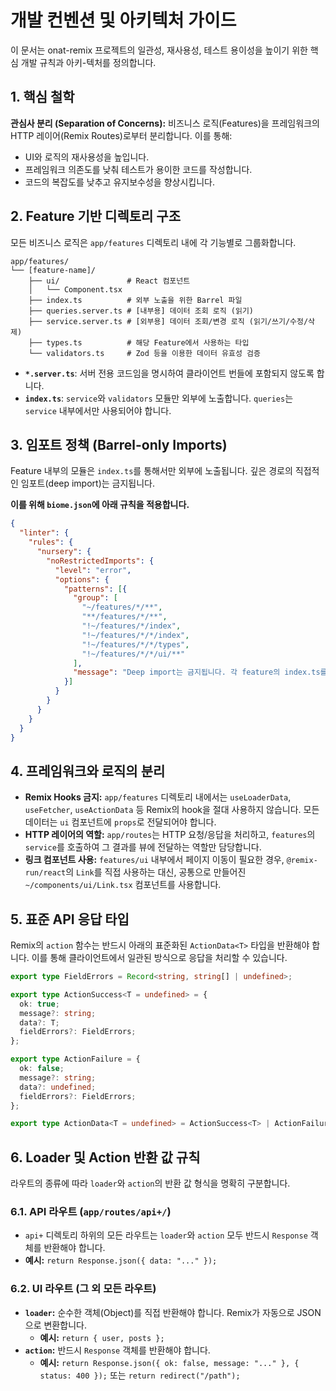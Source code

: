 # 개발 컨벤션 및 아키텍처 가이드

이 문서는 onat-remix 프로젝트의 일관성, 재사용성, 테스트 용이성을 높이기 위한 핵심 개발 규칙과 아키-텍처를 정의합니다.

## 1. 핵심 철학

**관심사 분리 (Separation of Concerns):** 비즈니스 로직(Features)을 프레임워크의 HTTP 레이어(Remix Routes)로부터 분리합니다. 이를 통해:
- UI와 로직의 재사용성을 높입니다.
- 프레임워크 의존도를 낮춰 테스트가 용이한 코드를 작성합니다.
- 코드의 복잡도를 낮추고 유지보수성을 향상시킵니다.

## 2. Feature 기반 디렉토리 구조

모든 비즈니스 로직은 `app/features` 디렉토리 내에 각 기능별로 그룹화합니다.

```
app/features/
└── [feature-name]/
    ├── ui/               # React 컴포넌트
    │   └── Component.tsx
    ├── index.ts          # 외부 노출을 위한 Barrel 파일
    ├── queries.server.ts # [내부용] 데이터 조회 로직 (읽기)
    ├── service.server.ts # [외부용] 데이터 조회/변경 로직 (읽기/쓰기/수정/삭제)
    ├── types.ts          # 해당 Feature에서 사용하는 타입
    └── validators.ts     # Zod 등을 이용한 데이터 유효성 검증
```

- **`*.server.ts`**: 서버 전용 코드임을 명시하여 클라이언트 번들에 포함되지 않도록 합니다.
- **`index.ts`**: `service`와 `validators` 모듈만 외부에 노출합니다. `queries`는 `service` 내부에서만 사용되어야 합니다.

## 3. 임포트 정책 (Barrel-only Imports)

Feature 내부의 모듈은 `index.ts`를 통해서만 외부에 노출됩니다. 깊은 경로의 직접적인 임포트(deep import)는 금지됩니다.

**이를 위해 `biome.json`에 아래 규칙을 적용합니다.**

```json
{
  "linter": {
    "rules": {
      "nursery": {
        "noRestrictedImports": {
          "level": "error",
          "options": {
            "patterns": [{
              "group": [
                "~/features/*/**",
                "**/features/*/**",
                "!~/features/*/index",
                "!~/features/*/*/index",
                "!~/features/*/*/types",
                "!~/features/*/*/ui/**"
              ],
              "message": "Deep import는 금지됩니다. 각 feature의 index.ts를 통해 임포트하세요."
            }]
          }
        }
      }
    }
  }
}
```

## 4. 프레임워크와 로직의 분리

- **Remix Hooks 금지:** `app/features` 디렉토리 내에서는 `useLoaderData`, `useFetcher`, `useActionData` 등 Remix의 hook을 절대 사용하지 않습니다. 모든 데이터는 `ui` 컴포넌트에 `props`로 전달되어야 합니다.
- **HTTP 레이어의 역할:** `app/routes`는 HTTP 요청/응답을 처리하고, `features`의 `service`를 호출하여 그 결과를 뷰에 전달하는 역할만 담당합니다.
- **링크 컴포넌트 사용:** `features/ui` 내부에서 페이지 이동이 필요한 경우, `@remix-run/react`의 `Link`를 직접 사용하는 대신, 공통으로 만들어진 `~/components/ui/Link.tsx` 컴포넌트를 사용합니다.

## 5. 표준 API 응답 타입

Remix의 `action` 함수는 반드시 아래의 표준화된 `ActionData<T>` 타입을 반환해야 합니다. 이를 통해 클라이언트에서 일관된 방식으로 응답을 처리할 수 있습니다.

```typescript
export type FieldErrors = Record<string, string[] | undefined>;

export type ActionSuccess<T = undefined> = {
  ok: true;
  message?: string;
  data?: T;
  fieldErrors?: FieldErrors;
};

export type ActionFailure = {
  ok: false;
  message?: string;
  data?: undefined;
  fieldErrors?: FieldErrors;
};

export type ActionData<T = undefined> = ActionSuccess<T> | ActionFailure;
```

## 6. Loader 및 Action 반환 값 규칙

라우트의 종류에 따라 `loader`와 `action`의 반환 값 형식을 명확히 구분합니다.

### 6.1. API 라우트 (`app/routes/api+/`)

-   `api+` 디렉토리 하위의 모든 라우트는 `loader`와 `action` 모두 반드시 `Response` 객체를 반환해야 합니다.
-   **예시:** `return Response.json({ data: "..." });`

### 6.2. UI 라우트 (그 외 모든 라우트)

-   **`loader`:** 순수한 객체(Object)를 직접 반환해야 합니다. Remix가 자동으로 JSON으로 변환합니다.
    -   **예시:** `return { user, posts };`
-   **`action`:** 반드시 `Response` 객체를 반환해야 합니다.
    -   **예시:** `return Response.json({ ok: false, message: "..." }, { status: 400 });` 또는 `return redirect("/path");`
